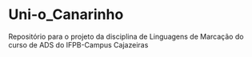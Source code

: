 # Uni-o_Canarinho
Repositório para o projeto da disciplina de Linguagens de Marcação do curso de ADS do IFPB-Campus Cajazeiras 
